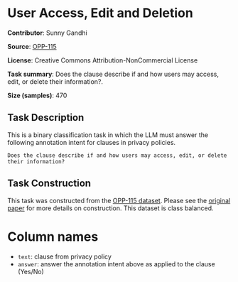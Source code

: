 # User Access, Edit and Deletion

**Contributor**: Sunny Gandhi

**Source**: [OPP-115](https://usableprivacy.org/data)

**License**: Creative Commons Attribution-NonCommercial License

**Task summary**: Does the clause describe if and how users may access, edit, or delete their information?.

**Size (samples)**: 470

## Task Description

This is a binary classification task in which the LLM must answer the following annotation intent for clauses in privacy policies.

```text
Does the clause describe if and how users may access, edit, or delete their information?
```

## Task Construction

This task was constructed from the [OPP-115 dataset](https://usableprivacy.org/data). Please see the [original paper](https://usableprivacy.org/static/files/swilson_acl_2016.pdf) for more details on construction. This dataset is class balanced.

# Column names
- `text`: clause from privacy policy
- `answer`: answer the annotation intent above as applied to the clause (Yes/No)